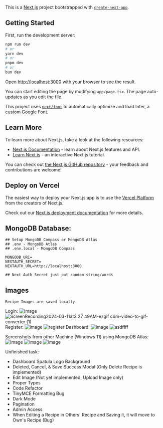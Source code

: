 This is a [Next.js](https://nextjs.org/) project bootstrapped with [`create-next-app`](https://github.com/vercel/next.js/tree/canary/packages/create-next-app).

## Getting Started

First, run the development server:

```bash
npm run dev
# or
yarn dev
# or
pnpm dev
# or
bun dev
```

Open [http://localhost:3000](http://localhost:3000) with your browser to see the result.

You can start editing the page by modifying `app/page.tsx`. The page auto-updates as you edit the file.

This project uses [`next/font`](https://nextjs.org/docs/basic-features/font-optimization) to automatically optimize and load Inter, a custom Google Font.

## Learn More

To learn more about Next.js, take a look at the following resources:

- [Next.js Documentation](https://nextjs.org/docs) - learn about Next.js features and API.
- [Learn Next.js](https://nextjs.org/learn) - an interactive Next.js tutorial.

You can check out [the Next.js GitHub repository](https://github.com/vercel/next.js/) - your feedback and contributions are welcome!

## Deploy on Vercel

The easiest way to deploy your Next.js app is to use the [Vercel Platform](https://vercel.com/new?utm_medium=default-template&filter=next.js&utm_source=create-next-app&utm_campaign=create-next-app-readme) from the creators of Next.js.

Check out our [Next.js deployment documentation](https://nextjs.org/docs/deployment) for more details.

## MongoDB Database: 
```
## Setup MongoDB Compass or MongoDB Atlas
## .env - MongoDB Atlas
## .env.local - MongoDB Compass

MONGODB_URI=
NEXTAUTH_SECRET=
NEXTAUTH_URL=http://localhost:3000

## Next Auth Secret just put random string/words
```

## Images
```
Recipe Images are saved locally.
```

Login: 
![image](https://github.com/takertakeru/webapp-cooky/assets/47181867/cf2b6f42-0408-4172-9357-06bb3bc0e5e9)
![ScreenRecording2024-03-11at3 27 49AM-ezgif com-video-to-gif-converter (1)](https://github.com/takertakeru/webapp-cooky/assets/47181867/5b4e8b9b-83f6-4c18-ab59-0923eba19bd2)
Register:
![image](https://github.com/takertakeru/webapp-cooky/assets/47181867/9414e39b-3413-45b7-90a2-8947ddd36630)
![register](https://github.com/takertakeru/webapp-cooky/assets/47181867/d711c6c2-adda-414f-aa1c-209d900d53b5)
Dashboard:
![image](https://github.com/takertakeru/webapp-cooky/assets/47181867/d87f6230-fc1b-4e57-b8c2-8fcff597201b)
![asdffff](https://github.com/takertakeru/webapp-cooky/assets/47181867/66b342e9-539a-47f4-a7f9-3b834d5eaffe)




Screenshots from other Machine (Windows 11) using MongoDB Atlas:
![image](https://github.com/takertakeru/webapp-cooky/assets/47181867/26a10406-a213-42fa-8ef9-d8e68a87c62b)
![image](https://github.com/takertakeru/webapp-cooky/assets/47181867/cf64bc95-3798-4da4-bc3a-63844ffc3cc7)
![image](https://github.com/takertakeru/webapp-cooky/assets/47181867/97ffe9b9-b87f-45ff-aca0-0906da040163)

Unfinished task:

- Dashboard Spatula Logo Background
- Deleted, Cancel, & Save Success Modal (Only Delete Recipe is implemented)
- Edit Image (Not yet implemented, Upload Image only)
- Proper Types
- Code Refactor
- TinyMCE Formatting Bug
- Dark Mode
- Pagination
- Admin Access
- When Editing a Recipe in Others' Recipe and Saving it, it will move to Own's Recipe (Bug)










